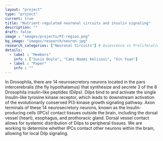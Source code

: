 ```yaml
---
layout: "project"
type: "project"
current: true
title: "Nutrient-regulated neuronal circuits and insulin signaling"
description: ""
draft: false
image : "images/projects/PI-region.png"
bg_image: "images/research/neuron.jpg"
research_categories: ["Neuronal Circuits"] # Quiescence vs Proliferation
details:
  - label : "Members"
    info : ["Susie Doyle", "Cami Naomi Keliinui", "Xin Yuan"]
  - label : "Paper"
    info : ""
---
```

In Drosophila, there are 14 neurosecretory neurons located in the pars intercerebralis (the fly hypothalamus) that synthesize and secrete 3 of the 8 Drosophila insulin-like peptides (Dilps). Dilps bind to and activate the single Insulin-like tyrosine kinase receptor, which leads to downstream activation of the evolutionarily conserved PI3-kinase growth signaling pathway. Axon terminals of these 14 neurosecretory neurons, known as the Insulin-producing cells (IPCs) contact tissues outside the brain, including the dorsal vessel (heart), esophagus, and prothoracic gland. Dorsal vessel contact allows for systemic distribution of Dilps to peripheral tissues. We are working to determine whether IPCs contact other neurons within the brain, allowing for local Dilp signaling.